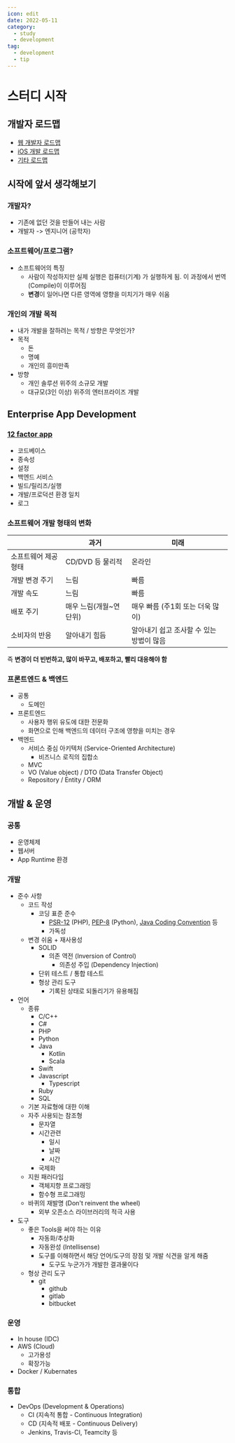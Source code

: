 ```yaml
---
icon: edit
date: 2022-05-11
category:
  - study
  - development
tag:
  - development
  - tip
---
```


# 스터디 시작

## 개발자 로드맵

- [웹 개발자 로드맵](https://github.com/Han-Kyeol/developer-roadmap-kr-)
- [iOS 개발 로드맵](https://velog.io/@willis18/IOS-%EB%A1%9C%EB%93%9C%EB%A7%B5)
- [기타 로드맵](https://roadmap.sh/)

## 시작에 앞서 생각해보기

### 개발자?

- 기존에 없던 것을 만들어 내는 사람
- 개발자 -> 엔지니어 (공학자)

### 소프트웨어/프로그램?

- 소프트웨어의 특징
  - 사람이 작성하지만 실제 실행은 컴퓨터(기계) 가 실행하게 됨. 이 과정에서 번역(Compile)이 이루어짐
  - **변경**이 일어나면 다른 영역에 영향을 미치기가 매우 쉬움

### 개인의 개발 목적

- 내가 개발을 잘하려는 목적 / 방향은 무엇인가?
- 목적
  - 돈
  - 명예
  - 개인의 흥미만족
- 방향
  - 개인 솔루션 위주의 소규모 개발
  - 대규모(3인 이상) 위주의 엔터프라이즈 개발

## Enterprise App Development

### [12 factor app](https://12factor.net/ko/)

- 코드베이스
- 종속성
- 설정
- 백엔드 서비스
- 빌드/릴리즈/실행
- 개발/프로덕션 환경 일치
- 로그

### 소프트웨어 개발 형태의 변화

|                      | 과거                   | 미래                                     |
| -------------------- | ---------------------- | ---------------------------------------- |
| 소프트웨어 제공 형태 | CD/DVD 등 물리적       | 온라인                                   |
| 개발 변경 주기       | 느림                   | 빠름                                     |
| 개발 속도            | 느림                   | 빠름                                     |
| 배포 주기            | 매우 느림(개월~연단위) | 매우 빠름 (주1회 또는 더욱 많이)         |
| 소비자의 반응        | 알아내기 힘듬          | 알아내기 쉽고 조사할 수 있는 방법이 많음 |

즉 **변경이 더 빈번하고, 많이 바꾸고, 배포하고, 빨리 대응해야 함**

### 프론트엔드 & 백엔드

- 공통
  - 도메인
- 프론트엔드
  - 사용자 행위 유도에 대한 전문화
  - 화면으로 인해 백엔드의 데이터 구조에 영향을 미치는 경우
- 백엔드
  - 서비스 중심 아키텍처 (Service-Oriented Architecture)
    - 비즈니스 로직의 집합소
  - MVC
  - VO (Value object) / DTO (Data Transfer Object)
  - Repository / Entity / ORM

## 개발 & 운영

### 공통

- 운영체제
- 웹서버
- App Runtime 환경

### 개발

- 준수 사항
  - 코드 작성
    - 코딩 표준 준수
      - [PSR-12](https://psr.kkame.net/accepted/psr-12-extended-coding-style-guide) (PHP), [PEP-8](https://wayhome25.github.io/python/2017/05/04/pep8/) (Python), [Java Coding Convention](https://newwisdom.tistory.com/96) 등
      - 가독성
  - 변경 쉬움 + 재사용성
    - SOLID
      - 의존 역전 (Inversion of Control)
        - 의존성 주입 (Dependency Injection)
    - 단위 테스트 / 통합 테스트
    - 형상 관리 도구
      - 기록된 상태로 되돌리기가 유용해짐
- 언어
  - 종류
    - C/C++
    - C#
    - PHP
    - Python
    - Java
      - Kotlin
      - Scala
    - Swift
    - Javascript
      - Typescript
    - Ruby
    - SQL
  - 기본 자료형에 대한 이해
  - 자주 사용되는 참조형
    - 문자열
    - 시간관련
      - 일시
      - 날짜
      - 시간
    - 국제화
  - 지원 패러다임
    - 객체지향 프로그래밍
    - 함수형 프로그래밍
  - 바퀴의 재발명 (Don't reinvent the wheel)
    - 외부 오픈소스 라이브러리의 적극 사용
- 도구
  - 좋은 Tools을 써야 하는 이유
    - 자동화/추상화
    - 자동완성 (Intellisense)
    - 도구를 이해하면서 해당 언어/도구의 장점 및 개발 식견을 알게 해줌
      - 도구도 누군가가 개발한 결과물이다
  - 형상 관리 도구
    - git
      - github
      - gitlab
      - bitbucket

### 운영

- In house (IDC)
- AWS (Cloud)
  - 고가용성
  - 확장가능
- Docker / Kubernates

### 통합

- DevOps (Development & Operations)
  - CI (지속적 통합 - Continuous Integration)
  - CD (지속적 배포 - Continuous Delivery)
  - Jenkins, Travis-CI, Teamcity 등
